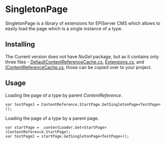 # SingletonPage

SingletonPage is a library of extensions for EPiServer CMS which allows to easily load the page which is a single instance of a type.

## Installing

The Current version does not have _NuGet_ package, but as it contains only three files - [DefaultContentReferenceCache.cs](src/SingletonPage/DefaultContentReferenceCache.cs), [Extensions.cs](src/SingletonPage/Extensions.cs), and [IContentReferenceCache.cs](src/SingletonPage/IContentReferenceCache.cs), those can be copied over to your project.

## Usage

Loading the page of a type by parent _ContentReference_.

```
var testPage1 = ContentReference.StartPage.GetSingletonPage<TestPage>();
```

Loading the page of a type by a parent page.

```
var startPage = _contentLoader.Get<StartPage>(ContentReference.StartPage);
var testPage2 = startPage.GetSingletonPage<TestPage>();
```
